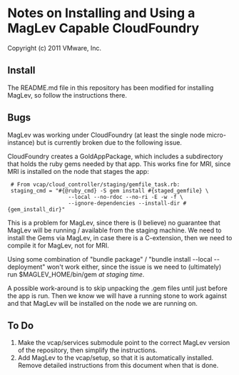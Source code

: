 Notes on Installing and Using a MagLev Capable CloudFoundry
===========================================================

Copyright (c) 2011 VMware, Inc.

Install
-------

The README.md file in this repository has been modified for installing
MagLev, so follow the instructions there.

Bugs
----

MagLev was working under CloudFoundry (at least the single node
micro-instance) but is currently broken due to the following issue.

CloudFoundry creates a GoldAppPackage, which includes a subdirectory that
holds the ruby gems needed by that app.  This works fine for MRI, since MRI
is installed on the node that stages the app:

     # From vcap/cloud_controller/staging/gemfile_task.rb:
     staging_cmd = "#{@ruby_cmd} -S gem install #{staged_gemfile} \
                       --local --no-rdoc --no-ri -E -w -f \
                       --ignore-dependencies --install-dir #{gem_install_dir}"

This is a problem for MagLev, since there is (I believe) no guarantee that
MagLev will be running / available from the staging machine.  We need to
install the Gems via MagLev, in case there is a C-extension, then we need
to compile it for MagLev, not for MRI.

Using some combination of "bundle package" / "bundle install --local
--deployment" won't work either, since the issue is we need to (ultimately)
run $MAGLEV_HOME/bin/gem *at staging time*.

A possible work-around is to skip unpacking the .gem files until just
before the app is run.  Then we know we will have a running stone to work
against and that MagLev will be installed on the node we are running on.

To Do
-----

1. Make the vcap/services submodule point to the correct MagLev version of
   the repository, then simplify the instructions.
2. Add MagLev to the vcap/setup, so that it is automatically
   installed. Remove detailed instructions from this document when that is
   done.
